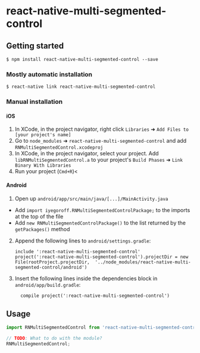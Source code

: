 
# react-native-multi-segmented-control

## Getting started

`$ npm install react-native-multi-segmented-control --save`

### Mostly automatic installation

`$ react-native link react-native-multi-segmented-control`

### Manual installation


#### iOS

1. In XCode, in the project navigator, right click `Libraries` ➜ `Add Files to [your project's name]`
2. Go to `node_modules` ➜ `react-native-multi-segmented-control` and add `RNMultiSegmentedControl.xcodeproj`
3. In XCode, in the project navigator, select your project. Add `libRNMultiSegmentedControl.a` to your project's `Build Phases` ➜ `Link Binary With Libraries`
4. Run your project (`Cmd+R`)<

#### Android

1. Open up `android/app/src/main/java/[...]/MainActivity.java`
  - Add `import iyegoroff.RNMultiSegmentedControlPackage;` to the imports at the top of the file
  - Add `new RNMultiSegmentedControlPackage()` to the list returned by the `getPackages()` method
2. Append the following lines to `android/settings.gradle`:
  	```
  	include ':react-native-multi-segmented-control'
  	project(':react-native-multi-segmented-control').projectDir = new File(rootProject.projectDir, 	'../node_modules/react-native-multi-segmented-control/android')
  	```
3. Insert the following lines inside the dependencies block in `android/app/build.gradle`:
  	```
      compile project(':react-native-multi-segmented-control')
  	```


## Usage
```javascript
import RNMultiSegmentedControl from 'react-native-multi-segmented-control';

// TODO: What to do with the module?
RNMultiSegmentedControl;
```
  